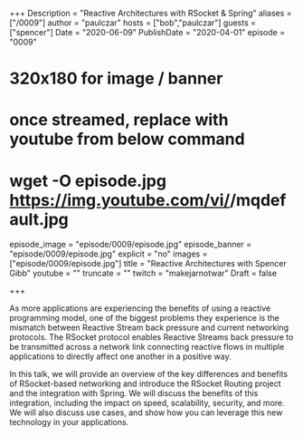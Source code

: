 +++
Description = "Reactive Architectures with RSocket & Spring"
aliases = ["/0009"]
author = "paulczar"
hosts = ["bob","paulczar"]
guests = ["spencer"]
Date = "2020-06-09"
PublishDate = "2020-04-01"
episode = "0009"
# 320x180 for image / banner
# once streamed, replace with youtube from below command
# wget -O episode.jpg https://img.youtube.com/vi/<youtube-id>/mqdefault.jpg
episode_image = "episode/0009/episode.jpg"
episode_banner = "episode/0009/episode.jpg"
explicit = "no"
images = ["episode/0009/episode.jpg"]
title = "Reactive Architectures with Spencer Gibb"
youtube = ""
truncate = ""
twitch = "makejarnotwar"
Draft = false

+++

As more applications are experiencing the benefits of using a reactive programming model, one of the biggest problems they experience is the mismatch between Reactive Stream back pressure and current networking protocols. The RSocket protocol enables Reactive Streams back pressure to be transmitted across a network link connecting reactive flows in multiple applications to directly affect one another in a positive way.

In this talk, we will provide an overview of the key differences and benefits of RSocket-based networking and introduce the RSocket Routing project and the integration with Spring. We will discuss the benefits of this integration, including the impact on speed, scalability, security, and more. We will also discuss use cases, and show how you can leverage this new technology in your applications.
